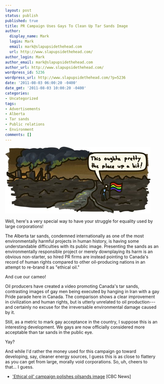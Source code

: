 ```yaml
---
layout: post
status: publish
published: true
title: PR Campaign Uses Gays To Clean Up Tar Sands Image
author:
  display_name: Mark
  login: Mark
  email: mark@slapupsidethehead.com
  url: http://www.slapupsidethehead.com/
author_login: Mark
author_email: mark@slapupsidethehead.com
author_url: http://www.slapupsidethehead.com/
wordpress_id: 5236
wordpress_url: http://www.slapupsidethehead.com/?p=5236
date: '2011-08-03 06:00:20 -0400'
date_gmt: '2011-08-03 10:00:20 -0400'
categories:
- Uncategorized
tags:
- Advertisements
- Alberta
- Tar sands
- Public relations
- Environment
comments: []
---
```

![A man plants a rainbow flag in a disgusting tar sands pit.](/wp-content/media/2011/08/tar-sands.jpg "Even we gays can't help decorate this dump.")

Well, here's a very special way to have your struggle for equality used by large corporations!

The Alberta tar sands, condemned internationally as one of the most environmentally harmful projects in human history, is having some understandable difficulties with its public image. Presenting the sands as an environmentally responsible project or merely downplaying its harm is an obvious non-starter, so hired PR firms are instead pointing to Canada's record of human rights compared to other oil-producing nations in an attempt to re-brand it as "ethical oil."

And cue our cameo!

Oil producers have created a video promoting Canada's tar sands, contrasting images of gay men being executed by hanging in Iran with a gay Pride parade here in Canada. The comparison shows a clear improvement in civilization and human rights, but is utterly unrelated to oil production---and certainly no excuse for the irreversable environmental damage caused by it.

Still, as a metric to mark gay acceptance in the country, I suppose this is an interesting development. We gays are now officially considered more acceptable than tar sands in the public eye.

Yay?

And while I'd rather the money used for this campaign go toward developing, say, cleaner energy sources, I guess this is as close to flattery as you can get from large, morally void corporations. So, uh, cheers to that... I guess.

- ['Ethical oil' campaign polishes oilsands image](http://www.cbc.ca/news/canada/edmonton/story/2011/07/28/calgary-oil-ethical.html) [CBC News]
